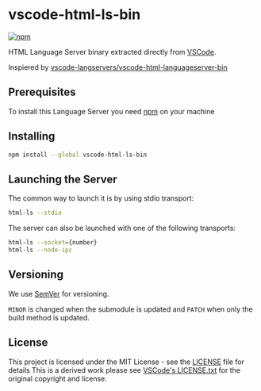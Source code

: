 # vscode-html-ls-bin

[![npm](https://img.shields.io/npm/v/vscode-html-ls-bin.svg)](https://www.npmjs.com/package/vscode-html-ls-bin)

HTML Language Server binary extracted directly from [VSCode](https://github.com/microsoft/vscode).

Inspiered by [vscode-langservers/vscode-html-languageserver-bin](https://github.com/vscode-langservers/vscode-html-languageserver-bin/)

## Prerequisites

To install this Language Server you need [npm](https://www.npmjs.com/get-npm) on your machine

## Installing

```bash
npm install --global vscode-html-ls-bin
```

## Launching the Server

The common way to launch it is by using stdio transport:

```bash
html-ls --stdio
```

The server can also be launched with one of the following transports:

```bash
html-ls --socket={number}
html-ls --node-ipc
```

## Versioning

We use [SemVer](http://semver.org/) for versioning.

`MINOR` is changed when the submodule is updated and `PATCH` when only the build method is updated.

## License

This project is licensed under the MIT License - see the [LICENSE](LICENSE) file for details
This is a derived work please see [VSCode's LICENSE.txt](https://github.com/Microsoft/vscode/blob/master/LICENSE.txt) for the original copyright and license.
